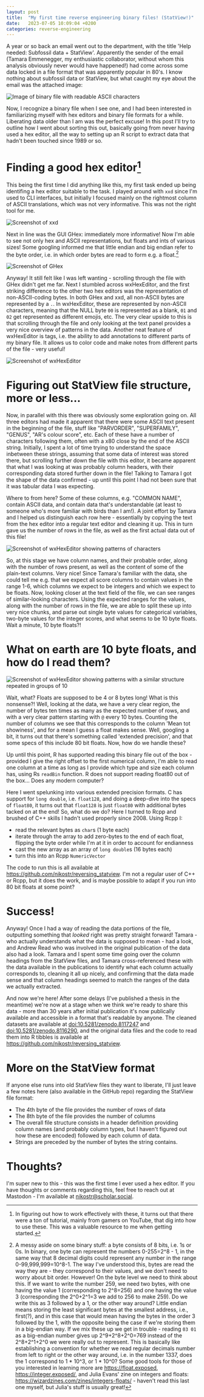 ```yaml
---
layout: post
title:  "My first time reverse engineering binary files! (StatView!)"
date:   2023-07-05 10:09:04 +0200
categories: reverse-engineering
---
```



A year or so back an email went out to the department, with the title 'Help needed: Subfossil data + StatView'. Apparently the sender of the email (Tamara Emmenegger, my enthusiastic collaborator, without whom this analysis obviously never would have happened!) had come across some data locked in a file format that was apparently popular in 80's. I know nothing about subfossil data or StatView, but what caught my eye about the email was the attached image:

![Image of binary file with readable ASCII characters](/assets/images/binary_text.png)

Now, I recognize a binary file when I see one, and I had been interested in familiarizing myself with hex editors and binary file formats for a while. Liberating data older than I am was the perfect excuse! In this post I'll try to outline how I went about sorting this out, basically going from never having used a hex editor, all the way to setting up an R script to extract data that hadn't been touched since 1989 or so.

# Finding a good hex editor[^1]

[^1]: In figuring out how to work effectively with these, it turns out that there were a ton of tutorial, mainly from gamers on YouTube, that dig into how to use these. This was a valuable resource to me when getting started.

This being the first time I did anything like this, my first task ended up being identifing a hex editor suitable to the task. I played around with `xxd` since I'm used to CLI interfaces, but initially I focused mainly on the rightmost column of ASCII translations, which was not very informative. This was not the right tool for me.

![Screenshot of `xxd`](/assets/images/xxd.png)

Next in line was the GUI GHex: immediately more informative! Now I'm able to see not only hex and ASCII representations, but floats and ints of various sizes! Some googling informed me that little endian and big endian refer to the byte order, i.e. in which order bytes are read to form e.g. a float.[^2] 

![Screenshot of GHex](/assets/images/GHex.png)

[^2]: A messy aside on some binary stuff: a byte consists of 8 bits, i.e. 1s or 0s. In binary, one byte can represent the numbers 0-255=2^8 - 1, in the same way that 8 decimal digits could represent any number in the range 0-99,999,999=10^8-1. The way I've understood this, bytes are read the way they are - they correspond to their values, and we don't need to worry about bit order. However! On the byte level we need to think about this. If we want to write the number 259, we need two bytes, with one having the value 1 (corresponding to 2^8=256) and one having the value 3 (corresponding the 2^0+2^1=3 we add to 256 to make 259). Do we write this as 3 followed by a 1, or the other way around? Little endian means storing the least significant bytes at the smallest address, i.e., first(?), and in this case that would mean having the bytes in the order 3 followed by the 1, with the opposite being the case if we're storing them in a big-endian way. If we mix these up we get in trouble - reading `03 01` as a big-endian number gives up 2^9+2^8+2^0=769 instead of the 2^8+2^1+2^0 we were really out to represent. This is basically like establishing a convention for whether we read regular decimals number from left to right or the other way around, i.e. in the number 1337, does the 1 correspond to 1 * 10^3, or 1 * 10^0? Some good tools for those of you interested in learning more are https://float.exposed, https://integer.exposed/, and Julia Evans' zine on integers and floats: https://wizardzines.com/zines/integers-floats/ - haven't read this last one myself, but Julia's stuff is usually great!

Anyway! It still felt like I was left wanting - scrolling through the file with GHex didn't get me far. Next I stumbled across wxHexEditor, and the first striking difference to the other two hex editors was the representation of non-ASCII-coding bytes. In both GHex and xxd, all non-ASCII bytes are represented by a `.`. In wxHexEditor, these are represented by non-ASCII characters, meaning that the NULL byte `00` is represented as a blank, `01` and `02` get represented as different emojis, etc. The very clear upside to this is that scrolling through the file and only looking at the text panel provides a very nice overview of patterns in the data. Another neat feature of wxHexEditor is tags, i.e. the ability to add annotations to different parts of my binary file. It allows us to color code and make notes from different parts of the file - very useful!

![Screenshot of wxHexEditor](/assets/images/wxHexEditor.png)

# Figuring out StatView file structure, more or less...

Now, in parallel with this there was obviously some exploration going on. All three editors had made it apparent that there were some ASCII text present in the beginning of the file, stuff like "PARVORDER", "SUPERFAMILY", "GENUS", "AR's colour score", etc. Each of these have a number of characters following them, often with a x80 close by the end of the ASCII string. Initially, I spent a lot of time trying to understand the space inbetween these strings, assuming that some data of interest was stored there, but scrolling further down the file with this editor, it became apparent that what I was looking at was probably column headers, with their corresponding data stored further down in the file! Talking to Tamara I got the shape of the data confirmed - up until this point I had not been sure that it was tabular data I was expecting.

Where to from here? Some of these columns, e.g. "COMMON NAME", contain ASCII data, and contain data that's understandable (at least to someone who's more familiar with birds than I am!). A joint effort by Tamara and I helped us distinguish each row here - essentially by copying the text from the hex editor into a regular text editor and cleaning it up. This in turn gave us the number of rows in the file, as well as the first actual data out of this file!

![Screenshot of wxHexEditor showing patterns of characters](/assets/images/column_patterns.png)

So, at this stage we have column names, and their probable order, along with the number of rows present, as well as the content of some of the plain-text columns. Very nice! Since Tamara's familiar with the data, she could tell me e.g. that we expect all score columns to contain values in the range 1-6, which columns we expect to be integers and which we expect to be floats. Now, looking closer at the text field of the file, we can see ranges of similar-looking characters. Using the expected ranges for the values, along with the number of rows in the file, we are able to split these up into very nice chunks, and parse out single byte values for categorical variables, two-byte values for the integer scores, and what seems to be 10 byte floats. Wait a minute, 10 byte floats?!


# What on earth are 10 byte floats, and how do I read them?


![Screenshot of wxHexEditor showing patterns with a similar structure repeated in groups of 10](/assets/images/10_byte_floats.png)

Wait, what? Floats are supposed to be 4 or 8 bytes long! What is this nonsense?! Well, looking at the data, we have a very clear region, the number of bytes ten times as many as the expected number of rows, and with a very clear pattern starting with `@` every 10 bytes. Counting the number of columns we see that this corresponds to the column 'Mean tot showiness', and for a mean I guess a float makes sense. Well, googling a bit, it turns out that there's something called 'extended precision', and that some specs of this include 80 bit floats. Now, how do we handle these? 

Up until this point, R has supported reading this binary file out of the box - provided I give the right offset to the first numerical column, I'm able to read one column at a time as long as I provide which type and size each column has, using Rs `readBin` function. R does not support reading float80 out of the box... Does any modern computer?

Here I went spelunking into various extended precision formats. C has support for `long double`, i.e. `float128`, and doing a deep-dive into the specs of `float80`, it turns out that `float128` is just `float80` with additional bytes tacked on at the end! So, what do we do? Here I turned to Rcpp and brushed of C++ skills I hadn't used properly since 2008. Using Rcpp I:

* read the relevant bytes as `char`s (1 byte each)
* iterate through the array to add zero-bytes to the end of each float, flipping the byte order while I'm at it in order to account for endianness
* cast the new array as an array of `long double`s (16 bytes each)
* turn this into an Rcpp `NumericVector`

The code to run this is all available at https://github.com/nikostr/reversing_statview. I'm not a regular user of C++ or Rcpp, but it does the work, and is maybe possible to adapt if you run into 80 bit floats at some point?

# Success!

Anyway! Once I had a way of reading the data portions of the file, outputting something that _looked_ right was pretty straight forward! Tamara - who actually understands what the data is supposed to mean - had a look, and Andrew Read who was involved in the original publication of the data also had a look. Tamara and I spent some time going over the column headings from the StatView files, and Tamara cross-referenced these with the data available in the publications to identify what each column actually corresponds to, cleaning it all up nicely, and confirming that the data made sense and that column headings seemed to match the ranges of the data we actually extracted.

And now we're here! After some delays (I've published a thesis in the meantime) we're now at a stage when we think we're ready to share this data - more than 30 years after initial publication it's now publically available and accessible in a format that's readable by anyone. The cleaned datasets are available at [doi:10.5281/zenodo.8117247](https://doi.org/10.5281/zenodo.8117247) and [doi:10.5281/zenodo.8116290](https://doi.org/10.5281/zenodo.8116290), and the original data files and the code to read them into R tibbles is available at https://github.com/nikostr/reversing_statview.

# More on the StatView format

If anyone else runs into old StatView files they want to liberate, I'll just leave a few notes here (also available in the GitHub repo) regarding the StatView file format:

* The 4th byte of the file provides the number of rows of data
* The 8th byte of the file provides the number of columns
* The overall file structure consists in a header definition providing column names (and probably column types, but I haven't figured out how these are encoded) followed by each column of data.
* Strings are preceded by the number of bytes the string contains.

# Thoughts?

I'm super new to this - this was the first time I ever used a hex editor. If you have thoughts or comments regarding this, feel free to reach out at Mastodon - I'm available at nikostr@scholar.social.

